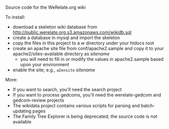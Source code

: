 Source code for the WeRelate.org wiki

To install:
* download a skeleton wiki database from http://public.werelate.org.s3.amazonaws.com/wikidb.sql
* create a database in mysql and import the skeleton
* copy the files in this project to a *w* directory under your htdocs root
* create an apache site file from conf/apache2.sample and copy it to your apache2/sites-available directory as *sitename*
    * you will need to fill in or modify the values in apache2.sample based upon your environment
* enable the site; e.g., `a2ensite` *sitename*

More:
* If you want to search, you'll need the search project
* If you want to process gedcoms, you'll need the werelate-gedcom and gedcom-review projects
* The wikidata project contains various scripts for parsing and batch-updating pages
* The Family Tree Explorer is being deprecated; the source code is not available
